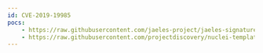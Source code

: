 ```yaml
---
id: CVE-2019-19985
pocs:
    - https://raw.githubusercontent.com/jaeles-project/jaeles-signatures/master/cves/wordpress-improper-authorization-cve-2019-19985.yaml
    - https://raw.githubusercontent.com/projectdiscovery/nuclei-templates/master/cves/CVE-2019-19985.yaml
---
```

